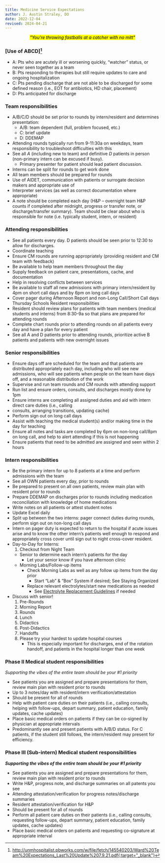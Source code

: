 ```yaml
---
title: Medicine Service Expectations
author: J. Austin Straley, DO
date: 2022-12-04
revised: 2024-04-21
---
```


*<center><mark>"You're throwing fastballs at a catcher with no mitt"</mark></center>*

### [Use of ABCD][^1]

- A: Pts who are acutely ill or worsening quickly, “watcher” status, or never seen together as a team
- B: Pts responding to therapies but still require updates to care and ongoing hospitalization
- C: Pts pending discharge that are not able to be discharged for some defined reason (i.e., EOT for antibiotics, HD chair, placement)
- D: Pts anticipated for discharge

### Team responsibilities

- A/B/C/D should be set prior to rounds by intern/resident and determines presentation:
  - A/B: team dependent (full, problem focused, etc.)
  - C: brief update
  - D: DDEMAP
- Attending rounds typically run from 9-11:30a on weekdays, team responsibility to troubleshoot difficulties with this
- See all *A* (including new to team) and definitive *D* patients in person (non-primary intern can be excused if busy).
  - Primary presenter for patient should lead patient discussion.
- Interns can be split for rounds to get work done
- All team members should be prepared for rounds
- Use of AIDET, communication with patients or surrogate decision makers and appropriate use of
- Interpreter services (as well as correct documentation where appropriate)
- A note should be completed each day (H&P – overnight team H&P counts if completed after midnight, progress or transfer note, or discharge/transfer summary). Team should be clear about who is responsible for note (i.e. typically student, intern, or resident)

### Attending responsibilities

- See all patients every day. D patients should be seen prior to 12:30 to allow for discharges.
- Coordinate teaching
- Ensure CM rounds are running appropriately (providing resident and CM team with feedback)
- Be available to help team members throughout the day
- Supply feedback on patient care, presentations, cache, and documentation
- Help in resolving conflicts between services
- Be available to staff all new admissions with primary intern/resident by 4pm on short call days and by 6pm on long call days
- Cover pager during Afternoon Report and non-Long Call/Short Call days Thursday Schools Resident responsibilities
- Resident should review plans for patients with team members (medical students and interns) from 8:30-9a so that plans are prepared for attending rounds
- Complete chart rounds prior to attending rounds on all patients every day and have a plan for every patient
- See all A and D patients prior to attending rounds, prioritize active B patients and patients with new overnight issues

### Senior responsibilities

- Ensure days off are scheduled for the team and that patients are distributed appropriately each day, including who will see new admissions, who will see patients when people on the team have days off, and a reasonable distribution of the work
- Supervise and run team rounds and CM rounds with attending support
- Run list and ensure orders, consults, and discharges mostly done by 1pm
- Ensure interns are completing all assigned duties and aid with intern direct care duties (i.e., calling
- consults, arranging transitions, updating cache)
- Perform sign out on long call days
- Assist with teaching the medical student(s) and/or making time in the day for teaching
- Ensure all notes and tasks are completed by 6pm on non-long call/8pm on long call, and help to alert attending if this is not happening
- Ensure patients that need to be admitted are assigned and seen within 2 hours

### Intern responsibilities

- Be the primary intern for up to 8 patients at a time and perform admissions with the team
- See all OWN patients every day, prior to rounds
- Be prepared to present on all own patients, review main plan with resident prior to rounds
- Prepare DDEMAP on discharges prior to rounds including medication reconciliation with knowledge of home medications
- Write notes on all patients or attest student notes
- Update Excel daily
- Split up between the two interns: pager connect duties during rounds, perform sign out on non-long call days
- Intern on pager duty is expected to return to the hospital if acute issues arise and to know the other intern’s patients well enough to respond and appropriately cross cover until sign out to night cross-cover resident.
- Day-to-Day for Interns:
  1. Checkout from Night Team
  - Senior to determine each intern’s patients for the day
    - Let your senior know if you have afternoon clinic
  - Morning Labs/Follow-up items
    - Check Morning Labs as well as any follow up items from the day prior
      - Start “Lab” & ”Box” System if desired; See Staying Organized
    - Replace relevant electrolytes/start new medications as needed
      - See [Electrolyte Replacement Guidelines][1] if needed
- Discuss with senior!
  1. Pre-Rounds
  2. Morning Report
  3. Rounds
  4. Lunch
  5. Didactics
  6. Post-Didactics
  7. Handoffs
  8. Please try your hardest to update hospital courses
     - This is especially important for discharges, end of the rotation handoff, and patients in the hospital longer than one week

### Phase II Medical student responsibilities

*Supporting the vibes of the entire team should be your #1 priority*

- See patients you are assigned and prepare presentations for them, review main plan with resident prior to rounds
- Up to 3 notes/day with resident/intern verification/attestation
- Should be present for all of rounds
- Help with patient care duties on their patients (i.e., calling consults, helping with follow-ups, depart summary, patient education, family updates, cache updates)
- Place basic medical orders on patients if they can be co-signed by physician at appropriate intervals
- Predominantly see and present patients with A/B/D status. For C patients, if the student still follows, the intern/resident may present for efficiency.

### Phase III (Sub-intern) Medical student responsibilities

__*Supporting the vibes of the entire team should be your #1 priority*__

- See patients you are assigned and prepare presentations for them, review main plan with resident prior to rounds
- Write H&P, progress note, and discharge summaries on all patents you see
- Attending attestation/verification for progress notes/discharge summaries
- Resident attestation/verification for H&P
- Should be present for all of rounds
- Perform all patient care duties on their patients (i.e., calling consults, requesting follow-ups, depart summary, patient education, family updates, cache updates)
- Place basic medical orders on patients and requesting co-signature at appropriate interval

[^1]: http://unmhospitalist.pbworks.com/w/file/fetch/145540203/Ward%20Team%20Expectations_Last%20Update%207.9.21.pdf{:target="_blank"}

[1]: https://www.vumc.org/trauma-and-scc/sites/default/files/public_files/Protocols/Electrolyte%20Repletion%20Guideline%20PMG.pdf{:target="_blank"}
